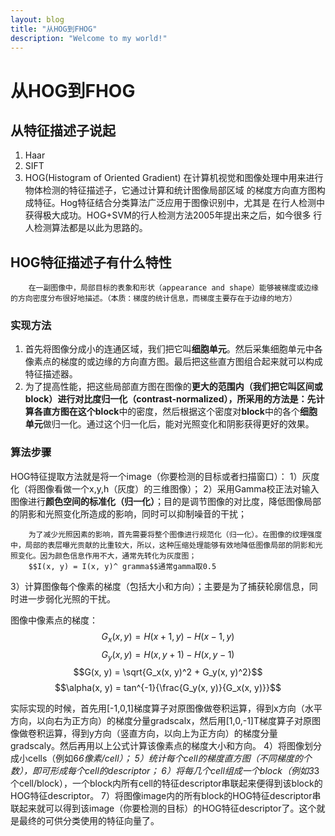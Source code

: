 ```yaml
---
layout: blog
title: "从HOG到FHOG"
description: "Welcome to my world!"
---
```


# 从HOG到FHOG

## 从特征描述子说起
1. Haar
2. SIFT
3. HOG(Histogram of Oriented Gradient)
    在计算机视觉和图像处理中用来进行物体检测的特征描述子，它通过计算和统计图像局部区域
的梯度方向直方图构成特征。Hog特征结合分类算法广泛应用于图像识别中，尤其是
在行人检测中获得极大成功。HOG+SVM的行人检测方法2005年提出来之后，如今很多
行人检测算法都是以此为思路的。

## HOG特征描述子有什么特性
  
        在一副图像中，局部目标的表象和形状（appearance and shape）能够被梯度或边缘的方向密度分布很好地描述。（本质：梯度的统计信息，而梯度主要存在于边缘的地方）

### 实现方法
1. 首先将图像分成小的连通区域，我们把它叫**细胞单元**。然后采集细胞单元中各像素点的梯度的或边缘的方向直方图。最后把这些直方图组合起来就可以构成特征描述器。
2. 为了提高性能，把这些局部直方图在图像的**更大的范围内（我们把它叫区间或block）**进行对比度归一化（contrast-normalized），所采用的方法是：先计算各直方图在这个**block**中的密度，然后根据这个密度对**block**中的各个**细胞单元**做归一化。通过这个归一化后，能对光照变化和阴影获得更好的效果。

### 算法步骤
HOG特征提取方法就是将一个image（你要检测的目标或者扫描窗口）：
1）灰度化（将图像看做一个x,y,h（灰度）的三维图像）；
2）采用Gamma校正法对输入图像进行**颜色空间的标准化（归一化）**；目的是调节图像的对比度，降低图像局部的阴影和光照变化所造成的影响，同时可以抑制噪音的干扰；
    
        为了减少光照因素的影响，首先需要将整个图像进行规范化（归一化）。在图像的纹理强度中，局部的表层曝光贡献的比重较大，所以，这种压缩处理能够有效地降低图像局部的阴影和光照变化。因为颜色信息作用不大，通常先转化为灰度图；
        $$I(x, y) = I(x, y)^ gramma$$通常gamma取0.5

3）计算图像每个像素的梯度（包括大小和方向）；主要是为了捕获轮廓信息，同时进一步弱化光照的干扰。

图像中像素点的梯度：
    $$G_x(x, y) = H(x+1, y) - H(x-1, y)$$
    $$G_y(x, y) = H(x, y+1) - H(x, y-1)$$
    $$G(x, y) = \sqrt{G_x(x, y)^2 + G_y(x, y)^2}$$
    $$\alpha(x, y) = tan^{-1}{\frac{G_y(x, y)}{G_x(x, y)}}$$

实际实现的时候，首先用[-1,0,1]梯度算子对原图像做卷积运算，得到x方向（水平方向，以向右为正方向）的梯度分量gradscalx，然后用[1,0,-1]T梯度算子对原图像做卷积运算，得到y方向（竖直方向，以向上为正方向）的梯度分量gradscaly。然后再用以上公式计算该像素点的梯度大小和方向。
4）将图像划分成小cells（例如6*6像素/cell）；
5）统计每个cell的梯度直方图（不同梯度的个数），即可形成每个cell的descriptor；
6）将每几个cell组成一个block（例如3*3个cell/block），一个block内所有cell的特征descriptor串联起来便得到该block的HOG特征descriptor。
7）将图像image内的所有block的HOG特征descriptor串联起来就可以得到该image（你要检测的目标）的HOG特征descriptor了。这个就是最终的可供分类使用的特征向量了。